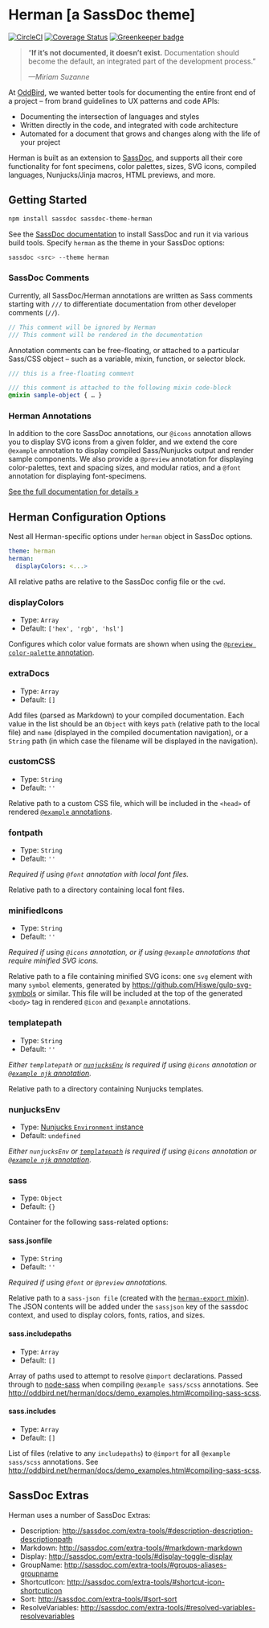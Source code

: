 # Herman [a SassDoc theme]

[![CircleCI](https://circleci.com/gh/oddbird/sassdoc-theme-herman.svg?style=svg)](https://circleci.com/gh/oddbird/sassdoc-theme-herman)
[![Coverage Status](https://coveralls.io/repos/github/oddbird/sassdoc-theme-herman/badge.svg)](https://coveralls.io/github/oddbird/sassdoc-theme-herman)
[![Greenkeeper badge](https://badges.greenkeeper.io/oddbird/sassdoc-theme-herman.svg)](https://greenkeeper.io/)

> “**If it’s not documented, it doesn’t exist.**
> Documentation should become the default,
> an integrated part of the development process.”
>
> <cite>—Miriam Suzanne</cite>

At [OddBird][oddbird],
we wanted better tools for documenting
the entire front end of a project –
from brand guidelines to UX patterns and code APIs:

- Documenting the intersection of languages and styles
- Written directly in the code,
  and integrated with code architecture
- Automated for a document that grows and changes
  along with the life of your project

Herman is built as an extension to [SassDoc][sassdoc],
and supports all their core functionality
for font specimens, color palettes, sizes, SVG icons,
compiled languages, Nunjucks/Jinja macros, HTML previews,
and more.


## Getting Started

```bash
npm install sassdoc sassdoc-theme-herman
```

See the [SassDoc documentation](http://sassdoc.com/getting-started/)
to install SassDoc and run it via various build tools.
Specify `herman` as the theme
in your SassDoc options:

```bash
sassdoc <src> --theme herman
```


### SassDoc Comments

Currently,
all SassDoc/Herman annotations are written as Sass comments
starting with `///` to differentiate documentation
from other developer comments (`//`).

```scss
// This comment will be ignored by Herman
/// This comment will be rendered in the documentation
```

Annotation comments can be free-floating,
or attached to a particular Sass/CSS object –
such as a variable, mixin, function, or selector block.

```scss
/// this is a free-floating comment

/// this comment is attached to the following mixin code-block
@mixin sample-object { … }
```


### Herman Annotations

In addition to the core SassDoc annotations,
our `@icons` annotation allows you to
display SVG icons from a given folder,
and we extend the core `@example` annotation
to display compiled Sass/Nunjucks output
and render sample components.
We also provide a `@preview` annotation
for displaying color-palettes, text and spacing sizes,
and modular ratios, and a `@font` annotation
for displaying font-specimens.

[See the full documentation for details »][docs]

[oddbird]: http://oddbird.net/
[sassdoc]: http://sassdoc.com/
[docs]: http://oddbird.net/herman/docs/


## Herman Configuration Options

Nest all Herman-specific options under `herman` object in SassDoc options.

```yaml
theme: herman
herman:
  displayColors: <...>
```

All relative paths are relative to the SassDoc config file or the `cwd`.

### displayColors

- Type: `Array`
- Default: `['hex', 'rgb', 'hsl']`

Configures which color value formats are shown when using the
[`@preview color-palette` annotation](http://oddbird.net/herman/docs/demo_colors.html).

### extraDocs

- Type: `Array`
- Default: `[]`

Add files (parsed as Markdown) to your compiled documentation. Each value in
the list should be an `Object` with keys `path` (relative path to the local
file) and `name` (displayed in the compiled documentation navigation), or a
`String` path (in which case the filename will be displayed in the navigation).

### customCSS

- Type: `String`
- Default: `''`

Relative path to a custom CSS file,
which will be included in the `<head>` of rendered
[`@example` annotations](http://oddbird.net/herman/docs/demo_examples.html).

### fontpath

- Type: `String`
- Default: `''`

*Required if using `@font` annotation with local font files.*

Relative path to a directory containing local font files.

### minifiedIcons

- Type: `String`
- Default: `''`

*Required if using `@icons` annotation, or if using `@example` annotations that
require minified SVG icons.*

Relative path to a file containing minified SVG icons:
one `svg` element with many `symbol` elements,
generated by https://github.com/Hiswe/gulp-svg-symbols or similar.
This file will be included at the top of the generated `<body>` tag
in rendered `@icon` and `@example` annotations.

### templatepath

- Type: `String`
- Default: `''`

*Either `templatepath` or [`nunjucksEnv`](#nunjucksenv) is required if using
`@icons` annotation or
[`@example njk` annotation](http://oddbird.net/herman/docs/demo_examples.html#compiling-nunjucks).*

Relative path to a directory containing Nunjucks templates.

### nunjucksEnv

- Type: [Nunjucks `Environment` instance](https://mozilla.github.io/nunjucks/api.html#environment)
- Default: `undefined`

*Either `nunjucksEnv` or [`templatepath`](#templatepath) is required if using
`@icons` annotation or
[`@example njk` annotation](http://oddbird.net/herman/docs/demo_examples.html#compiling-nunjucks).*

### sass

- Type: `Object`
- Default: `{}`

Container for the following sass-related options:

#### sass.jsonfile

- Type: `String`
- Default: `''`

*Required if using `@font` or `@preview` annotations.*

Relative path to a `sass-json file` (created with the
[`herman-export` mixin](http://oddbird.net/herman/docs/api_json-export.html#mixin--herman-export)).
The JSON contents will be added under the `sassjson` key of the sassdoc
context, and used to display colors, fonts, ratios, and sizes.

#### sass.includepaths

- Type: `Array`
- Default: `[]`

Array of paths used to attempt to resolve `@import` declarations. Passed
through to [node-sass](https://github.com/sass/node-sass/#includepaths) when
compiling `@example sass/scss` annotations.
See http://oddbird.net/herman/docs/demo_examples.html#compiling-sass-scss.

#### sass.includes

- Type: `Array`
- Default: `[]`

List of files (relative to any `includepaths`) to `@import` for all
`@example sass/scss` annotations.
See http://oddbird.net/herman/docs/demo_examples.html#compiling-sass-scss.

## SassDoc Extras

Herman uses a number of SassDoc Extras:

- Description: http://sassdoc.com/extra-tools/#description-description-descriptionpath
- Markdown: http://sassdoc.com/extra-tools/#markdown-markdown
- Display: http://sassdoc.com/extra-tools/#display-toggle-display
- GroupName: http://sassdoc.com/extra-tools/#groups-aliases-groupname
- ShortcutIcon: http://sassdoc.com/extra-tools/#shortcut-icon-shortcuticon
- Sort: http://sassdoc.com/extra-tools/#sort-sort
- ResolveVariables: http://sassdoc.com/extra-tools/#resolved-variables-resolvevariables
